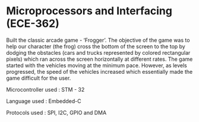 # Microprocessors and Interfacing (ECE-362)
Built the classic arcade game - ‘Frogger’. The objective of the game was to help our
character (the frog) cross the bottom of the screen to the top by dodging the obstacles (cars and
trucks represented by colored rectangular pixels) which ran across the screen horizontally at
different rates. The game started with the vehicles moving at the minimum pace. However, as
levels progressed, the speed of the vehicles increased which essentially made the game difficult
for the user.

Microcontroller used : STM - 32 

Language used : Embedded-C

Protocols used : SPI, I2C, GPIO and DMA
